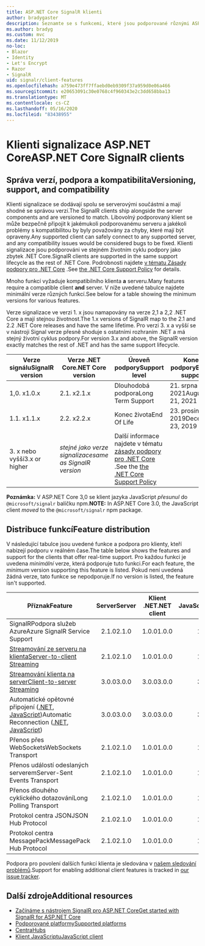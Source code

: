 ```yaml
---
title: ASP.NET Core SignalR klienti
author: bradygaster
description: Seznamte se s funkcemi, které jsou podporované různými ASP.NET Core SignalR klienty.
ms.author: bradyg
ms.custom: mvc
ms.date: 11/12/2019
no-loc:
- Blazor
- Identity
- Let's Encrypt
- Razor
- SignalR
uid: signalr/client-features
ms.openlocfilehash: a759e473ff7ffaebd0eb9309f37a959d0e06a466
ms.sourcegitcommit: e20653091c30e0768c4f960343e2c3dd658bba13
ms.translationtype: MT
ms.contentlocale: cs-CZ
ms.lasthandoff: 05/16/2020
ms.locfileid: "83438955"
---
```

# <a name="aspnet-core-signalr-clients"></a><span data-ttu-id="c2aaf-103">Klienti signalizace ASP.NET Core</span><span class="sxs-lookup"><span data-stu-id="c2aaf-103">ASP.NET Core SignalR clients</span></span>

## <a name="versioning-support-and-compatibility"></a><span data-ttu-id="c2aaf-104">Správa verzí, podpora a kompatibilita</span><span class="sxs-lookup"><span data-stu-id="c2aaf-104">Versioning, support, and compatibility</span></span>

<span data-ttu-id="c2aaf-105">Klienti signalizace se dodávají spolu se serverovými součástmi a mají shodné se správou verzí.</span><span class="sxs-lookup"><span data-stu-id="c2aaf-105">The SignalR clients ship alongside the server components and are versioned to match.</span></span> <span data-ttu-id="c2aaf-106">Libovolný podporovaný klient se může bezpečně připojit k jakémukoli podporovanému serveru a jakékoli problémy s kompatibilitou by byly považovány za chyby, které mají být opraveny.</span><span class="sxs-lookup"><span data-stu-id="c2aaf-106">Any supported client can safely connect to any supported server, and any compatibility issues would be considered bugs to be fixed.</span></span> <span data-ttu-id="c2aaf-107">Klienti signalizace jsou podporováni ve stejném životním cyklu podpory jako zbytek .NET Core.</span><span class="sxs-lookup"><span data-stu-id="c2aaf-107">SignalR clients are supported in the same support lifecycle as the rest of .NET Core.</span></span> <span data-ttu-id="c2aaf-108">Podrobnosti najdete [v tématu Zásady podpory pro .NET Core](https://dotnet.microsoft.com/platform/support/policy/dotnet-core) .</span><span class="sxs-lookup"><span data-stu-id="c2aaf-108">See [the .NET Core Support Policy](https://dotnet.microsoft.com/platform/support/policy/dotnet-core) for details.</span></span>

<span data-ttu-id="c2aaf-109">Mnoho funkcí vyžaduje kompatibilního klienta **a** serveru.</span><span class="sxs-lookup"><span data-stu-id="c2aaf-109">Many features require a compatible client **and** server.</span></span> <span data-ttu-id="c2aaf-110">V níže uvedené tabulce najdete minimální verze různých funkcí.</span><span class="sxs-lookup"><span data-stu-id="c2aaf-110">See below for a table showing the minimum versions for various features.</span></span>

<span data-ttu-id="c2aaf-111">Verze signalizace ve verzi 1. x jsou namapovány na verze 2,1 a 2,2 .NET Core a mají stejnou životnost.</span><span class="sxs-lookup"><span data-stu-id="c2aaf-111">The 1.x versions of SignalR map to the 2.1 and 2.2 .NET Core releases and have the same lifetime.</span></span> <span data-ttu-id="c2aaf-112">Pro verzi 3. x a vyšší se v nástroji Signal verze přesně shoduje s ostatními rozhraním .NET a má stejný životní cyklus podpory.</span><span class="sxs-lookup"><span data-stu-id="c2aaf-112">For version 3.x and above, the SignalR version exactly matches the rest of .NET and has the same support lifecycle.</span></span>

| <span data-ttu-id="c2aaf-113">Verze signálu</span><span class="sxs-lookup"><span data-stu-id="c2aaf-113">SignalR version</span></span> | <span data-ttu-id="c2aaf-114">Verze .NET Core</span><span class="sxs-lookup"><span data-stu-id="c2aaf-114">.NET Core version</span></span> | <span data-ttu-id="c2aaf-115">Úroveň podpory</span><span class="sxs-lookup"><span data-stu-id="c2aaf-115">Support level</span></span> | <span data-ttu-id="c2aaf-116">Konec podpory</span><span class="sxs-lookup"><span data-stu-id="c2aaf-116">End of support</span></span> |
| - | - | - | - |
| <span data-ttu-id="c2aaf-117">1,0. x</span><span class="sxs-lookup"><span data-stu-id="c2aaf-117">1.0.x</span></span> | <span data-ttu-id="c2aaf-118">2.1. x</span><span class="sxs-lookup"><span data-stu-id="c2aaf-118">2.1.x</span></span> | <span data-ttu-id="c2aaf-119">Dlouhodobá podpora</span><span class="sxs-lookup"><span data-stu-id="c2aaf-119">Long Term Support</span></span> | <span data-ttu-id="c2aaf-120">21. srpna 2021</span><span class="sxs-lookup"><span data-stu-id="c2aaf-120">August 21, 2021</span></span> |
| <span data-ttu-id="c2aaf-121">1.1. x</span><span class="sxs-lookup"><span data-stu-id="c2aaf-121">1.1.x</span></span> | <span data-ttu-id="c2aaf-122">2.2. x</span><span class="sxs-lookup"><span data-stu-id="c2aaf-122">2.2.x</span></span> | <span data-ttu-id="c2aaf-123">Konec života</span><span class="sxs-lookup"><span data-stu-id="c2aaf-123">End Of Life</span></span> | <span data-ttu-id="c2aaf-124">23. prosince 2019</span><span class="sxs-lookup"><span data-stu-id="c2aaf-124">December 23, 2019</span></span> |
| <span data-ttu-id="c2aaf-125">3. x nebo vyšší</span><span class="sxs-lookup"><span data-stu-id="c2aaf-125">3.x or higher</span></span> | <span data-ttu-id="c2aaf-126">*stejné jako verze signalizace*</span><span class="sxs-lookup"><span data-stu-id="c2aaf-126">*same as SignalR version*</span></span> | <span data-ttu-id="c2aaf-127">Další informace najdete v tématu [zásady podpory pro .NET Core](https://dotnet.microsoft.com/platform/support/policy/dotnet-core) .</span><span class="sxs-lookup"><span data-stu-id="c2aaf-127">See the [the .NET Core Support Policy](https://dotnet.microsoft.com/platform/support/policy/dotnet-core)</span></span> |

<span data-ttu-id="c2aaf-128">**Poznámka:** V ASP.NET Core 3,0 se klient jazyka JavaScript *přesunul* do `@microsoft/signalr` balíčku npm.</span><span class="sxs-lookup"><span data-stu-id="c2aaf-128">**NOTE:** In ASP.NET Core 3.0, the JavaScript client *moved* to the `@microsoft/signalr` npm package.</span></span>

## <a name="feature-distribution"></a><span data-ttu-id="c2aaf-129">Distribuce funkcí</span><span class="sxs-lookup"><span data-stu-id="c2aaf-129">Feature distribution</span></span>

<span data-ttu-id="c2aaf-130">V následující tabulce jsou uvedené funkce a podpora pro klienty, kteří nabízejí podporu v reálném čase.</span><span class="sxs-lookup"><span data-stu-id="c2aaf-130">The table below shows the features and support for the clients that offer real-time support.</span></span> <span data-ttu-id="c2aaf-131">Pro každou funkci je uvedena *minimální* verze, která podporuje tuto funkci.</span><span class="sxs-lookup"><span data-stu-id="c2aaf-131">For each feature, the *minimum* version supporting this feature is listed.</span></span> <span data-ttu-id="c2aaf-132">Pokud není uvedená žádná verze, tato funkce se nepodporuje.</span><span class="sxs-lookup"><span data-stu-id="c2aaf-132">If no version is listed, the feature isn't supported.</span></span>

| <span data-ttu-id="c2aaf-133">Příznak</span><span class="sxs-lookup"><span data-stu-id="c2aaf-133">Feature</span></span> | <span data-ttu-id="c2aaf-134">Server</span><span class="sxs-lookup"><span data-stu-id="c2aaf-134">Server</span></span> | <span data-ttu-id="c2aaf-135">Klient .NET</span><span class="sxs-lookup"><span data-stu-id="c2aaf-135">.NET client</span></span> | <span data-ttu-id="c2aaf-136">Klient JavaScriptu</span><span class="sxs-lookup"><span data-stu-id="c2aaf-136">JavaScript client</span></span> | <span data-ttu-id="c2aaf-137">Klient Java</span><span class="sxs-lookup"><span data-stu-id="c2aaf-137">Java client</span></span> |
| ---- | :-: | :-: | :-: | :-: |
| <span data-ttu-id="c2aaf-138">SignalRPodpora služeb Azure</span><span class="sxs-lookup"><span data-stu-id="c2aaf-138">Azure SignalR Service Support</span></span> |<span data-ttu-id="c2aaf-139">2.1.0</span><span class="sxs-lookup"><span data-stu-id="c2aaf-139">2.1.0</span></span>|<span data-ttu-id="c2aaf-140">1.0.0</span><span class="sxs-lookup"><span data-stu-id="c2aaf-140">1.0.0</span></span>|<span data-ttu-id="c2aaf-141">1.0.0</span><span class="sxs-lookup"><span data-stu-id="c2aaf-141">1.0.0</span></span>|<span data-ttu-id="c2aaf-142">1.0.0</span><span class="sxs-lookup"><span data-stu-id="c2aaf-142">1.0.0</span></span>|
| [<span data-ttu-id="c2aaf-143">Streamování ze serveru na klienta</span><span class="sxs-lookup"><span data-stu-id="c2aaf-143">Server-to-client Streaming</span></span>](xref:signalr/streaming)          |<span data-ttu-id="c2aaf-144">2.1.0</span><span class="sxs-lookup"><span data-stu-id="c2aaf-144">2.1.0</span></span>|<span data-ttu-id="c2aaf-145">1.0.0</span><span class="sxs-lookup"><span data-stu-id="c2aaf-145">1.0.0</span></span>|<span data-ttu-id="c2aaf-146">1.0.0</span><span class="sxs-lookup"><span data-stu-id="c2aaf-146">1.0.0</span></span>|<span data-ttu-id="c2aaf-147">1.0.0</span><span class="sxs-lookup"><span data-stu-id="c2aaf-147">1.0.0</span></span>|
| [<span data-ttu-id="c2aaf-148">Streamování klienta na server</span><span class="sxs-lookup"><span data-stu-id="c2aaf-148">Client-to-server Streaming</span></span>](xref:signalr/streaming)          |<span data-ttu-id="c2aaf-149">3.0.0</span><span class="sxs-lookup"><span data-stu-id="c2aaf-149">3.0.0</span></span>|<span data-ttu-id="c2aaf-150">3.0.0</span><span class="sxs-lookup"><span data-stu-id="c2aaf-150">3.0.0</span></span>|<span data-ttu-id="c2aaf-151">3.0.0</span><span class="sxs-lookup"><span data-stu-id="c2aaf-151">3.0.0</span></span>|<span data-ttu-id="c2aaf-152">3.0.0</span><span class="sxs-lookup"><span data-stu-id="c2aaf-152">3.0.0</span></span>|
| <span data-ttu-id="c2aaf-153">Automatické opětovné připojení ([.NET](/aspnet/core/signalr/dotnet-client?view=aspnetcore-3.0&tabs=visual-studio#handle-lost-connection), [JavaScript](/aspnet/core/signalr/javascript-client?view=aspnetcore-3.0#reconnect-clients))</span><span class="sxs-lookup"><span data-stu-id="c2aaf-153">Automatic Reconnection ([.NET](/aspnet/core/signalr/dotnet-client?view=aspnetcore-3.0&tabs=visual-studio#handle-lost-connection), [JavaScript](/aspnet/core/signalr/javascript-client?view=aspnetcore-3.0#reconnect-clients))</span></span>          |<span data-ttu-id="c2aaf-154">3.0.0</span><span class="sxs-lookup"><span data-stu-id="c2aaf-154">3.0.0</span></span>|<span data-ttu-id="c2aaf-155">3.0.0</span><span class="sxs-lookup"><span data-stu-id="c2aaf-155">3.0.0</span></span>|<span data-ttu-id="c2aaf-156">3.0.0</span><span class="sxs-lookup"><span data-stu-id="c2aaf-156">3.0.0</span></span>|❌|
| <span data-ttu-id="c2aaf-157">Přenos přes WebSockets</span><span class="sxs-lookup"><span data-stu-id="c2aaf-157">WebSockets Transport</span></span> |<span data-ttu-id="c2aaf-158">2.1.0</span><span class="sxs-lookup"><span data-stu-id="c2aaf-158">2.1.0</span></span>|<span data-ttu-id="c2aaf-159">1.0.0</span><span class="sxs-lookup"><span data-stu-id="c2aaf-159">1.0.0</span></span>|<span data-ttu-id="c2aaf-160">1.0.0</span><span class="sxs-lookup"><span data-stu-id="c2aaf-160">1.0.0</span></span>|<span data-ttu-id="c2aaf-161">1.0.0</span><span class="sxs-lookup"><span data-stu-id="c2aaf-161">1.0.0</span></span>|
| <span data-ttu-id="c2aaf-162">Přenos událostí odeslaných serverem</span><span class="sxs-lookup"><span data-stu-id="c2aaf-162">Server-Sent Events Transport</span></span> |<span data-ttu-id="c2aaf-163">2.1.0</span><span class="sxs-lookup"><span data-stu-id="c2aaf-163">2.1.0</span></span>|<span data-ttu-id="c2aaf-164">1.0.0</span><span class="sxs-lookup"><span data-stu-id="c2aaf-164">1.0.0</span></span>|<span data-ttu-id="c2aaf-165">1.0.0</span><span class="sxs-lookup"><span data-stu-id="c2aaf-165">1.0.0</span></span>|❌|
| <span data-ttu-id="c2aaf-166">Přenos dlouhého cyklického dotazování</span><span class="sxs-lookup"><span data-stu-id="c2aaf-166">Long Polling Transport</span></span> |<span data-ttu-id="c2aaf-167">2.1.0</span><span class="sxs-lookup"><span data-stu-id="c2aaf-167">2.1.0</span></span>|<span data-ttu-id="c2aaf-168">1.0.0</span><span class="sxs-lookup"><span data-stu-id="c2aaf-168">1.0.0</span></span>|<span data-ttu-id="c2aaf-169">1.0.0</span><span class="sxs-lookup"><span data-stu-id="c2aaf-169">1.0.0</span></span>|<span data-ttu-id="c2aaf-170">3.0.0</span><span class="sxs-lookup"><span data-stu-id="c2aaf-170">3.0.0</span></span>|
| <span data-ttu-id="c2aaf-171">Protokol centra JSON</span><span class="sxs-lookup"><span data-stu-id="c2aaf-171">JSON Hub Protocol</span></span> |<span data-ttu-id="c2aaf-172">2.1.0</span><span class="sxs-lookup"><span data-stu-id="c2aaf-172">2.1.0</span></span>|<span data-ttu-id="c2aaf-173">1.0.0</span><span class="sxs-lookup"><span data-stu-id="c2aaf-173">1.0.0</span></span>|<span data-ttu-id="c2aaf-174">1.0.0</span><span class="sxs-lookup"><span data-stu-id="c2aaf-174">1.0.0</span></span>|<span data-ttu-id="c2aaf-175">1.0.0</span><span class="sxs-lookup"><span data-stu-id="c2aaf-175">1.0.0</span></span>|
| <span data-ttu-id="c2aaf-176">Protokol centra MessagePack</span><span class="sxs-lookup"><span data-stu-id="c2aaf-176">MessagePack Hub Protocol</span></span> |<span data-ttu-id="c2aaf-177">2.1.0</span><span class="sxs-lookup"><span data-stu-id="c2aaf-177">2.1.0</span></span>|<span data-ttu-id="c2aaf-178">1.0.0</span><span class="sxs-lookup"><span data-stu-id="c2aaf-178">1.0.0</span></span>|<span data-ttu-id="c2aaf-179">1.0.0</span><span class="sxs-lookup"><span data-stu-id="c2aaf-179">1.0.0</span></span>|❌|

<span data-ttu-id="c2aaf-180">Podpora pro povolení dalších funkcí klienta je sledována v [našem sledování problémů](https://github.com/dotnet/AspNetCore/issues).</span><span class="sxs-lookup"><span data-stu-id="c2aaf-180">Support for enabling additional client features is tracked in [our issue tracker](https://github.com/dotnet/AspNetCore/issues).</span></span>

## <a name="additional-resources"></a><span data-ttu-id="c2aaf-181">Další zdroje</span><span class="sxs-lookup"><span data-stu-id="c2aaf-181">Additional resources</span></span>

* <span data-ttu-id="c2aaf-182">[Začínáme s nástrojem SignalR pro ASP.NET Core](xref:tutorials/signalr)</span><span class="sxs-lookup"><span data-stu-id="c2aaf-182">[Get started with SignalR for ASP.NET Core](xref:tutorials/signalr)</span></span>
* [<span data-ttu-id="c2aaf-183">Podporované platformy</span><span class="sxs-lookup"><span data-stu-id="c2aaf-183">Supported platforms</span></span>](xref:signalr/supported-platforms)
* [<span data-ttu-id="c2aaf-184">Centra</span><span class="sxs-lookup"><span data-stu-id="c2aaf-184">Hubs</span></span>](xref:signalr/hubs)
* [<span data-ttu-id="c2aaf-185">Klient JavaScriptu</span><span class="sxs-lookup"><span data-stu-id="c2aaf-185">JavaScript client</span></span>](xref:signalr/javascript-client)
